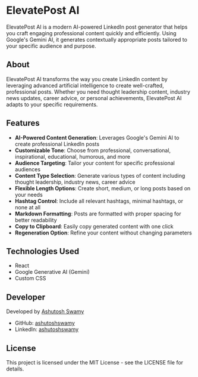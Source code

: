 # ElevatePost AI

ElevatePost AI is a modern AI-powered LinkedIn post generator that helps you craft engaging professional content quickly and efficiently. Using Google's Gemini AI, it generates contextually appropriate posts tailored to your specific audience and purpose.

## About

ElevatePost AI transforms the way you create LinkedIn content by leveraging advanced artificial intelligence to create well-crafted, professional posts. Whether you need thought leadership content, industry news updates, career advice, or personal achievements, ElevatePost AI adapts to your specific requirements.

## Features

- **AI-Powered Content Generation**: Leverages Google's Gemini AI to create professional LinkedIn posts
- **Customizable Tone**: Choose from professional, conversational, inspirational, educational, humorous, and more
- **Audience Targeting**: Tailor your content for specific professional audiences
- **Content Type Selection**: Generate various types of content including thought leadership, industry news, career advice
- **Flexible Length Options**: Create short, medium, or long posts based on your needs
- **Hashtag Control**: Include all relevant hashtags, minimal hashtags, or none at all
- **Markdown Formatting**: Posts are formatted with proper spacing for better readability
- **Copy to Clipboard**: Easily copy generated content with one click
- **Regeneration Option**: Refine your content without changing parameters

## Technologies Used

- React
- Google Generative AI (Gemini)
- Custom CSS

## Developer

Developed by [Ashutosh Swamy](https://github.com/ashutoshswamy)

- GitHub: [ashutoshswamy](https://github.com/ashutoshswamy)
- LinkedIn: [ashutoshswamy](https://linkedin.com/in/ashutoshswamy)

## License

This project is licensed under the MIT License - see the LICENSE file for details.
